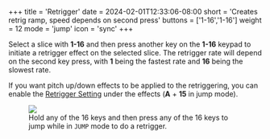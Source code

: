 +++
title = 'Retrigger'
date = 2024-02-01T12:33:06-08:00
short = 'Creates retrig ramp, speed depends on second press'
buttons = ['1-16','1-16']
weight = 12
mode = 'jump'
icon = 'sync'
+++


Select a slice with **1-16** and then press another key on the **1-16** keypad to initiate a retrigger effect on the selected slice. The retrigger rate will depend on the second key press, with **1** being the fastest rate and **16** being the slowest rate.

If you want pitch up/down effects to be applied to the retriggering, you can enable the [Retrigger Setting](#retrigger-settings) under the effects (**A** + **15** in jump mode).

<figure class="imgcombo">
<img src="/img/retrigger.webp">
<figcaption>Hold any of the 16 keys and then press any of the 16 keys to jump while in <code>JUMP</code> mode to do a retrigger.</figcaption>
</figure>

